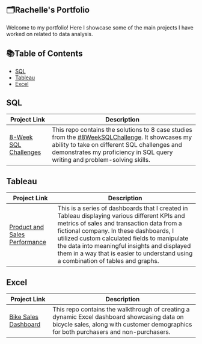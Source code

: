 ## 🗂️Rachelle's Portfolio

Welcome to my portfolio! Here I showcase some of the main projects I have worked on related to data analysis.

## 📚Table of Contents
  - [SQL](#sql)
  - [Tableau](#tableau)
  - [Excel](#excel)

## SQL

| Project Link | Description |
|---|---|
|[8-Week SQL Challenges](https://github.com/rachelle-norman/8-Week-SQL-Challenges)| This repo contains the solutions to 8 case studies from the [#8WeekSQLChallenge](https://8weeksqlchallenge.com). It showcases my ability to take on different SQL challenges and demonstrates my proficiency in SQL query writing and problem-solving skills.

## Tableau

| Project Link | Description |
|---|---|
|[Product and Sales Performance](https://public.tableau.com/app/profile/rachelle.norman/viz/ProductandSalesPerformance/Story1?publish=yes)| This is a series of dashboards that I created in Tableau displaying various different KPIs and metrics of sales and transaction data from a fictional company. In these dashboards, I utilized custom calculated fields to manipulate the data into meaningful insights and displayed them in a way that is easier to understand using a combination of tables and graphs.

## Excel

| Project Link | Description |
|---|---|
| [Bike Sales Dashboard](https://github.com/rachelle-norman/Bike_Sales_Dashboard) | This repo contains the walkthrough of creating a dynamic Excel dashboard showcasing data on bicycle sales, along with customer demographics for both purchasers and non-purchasers.

